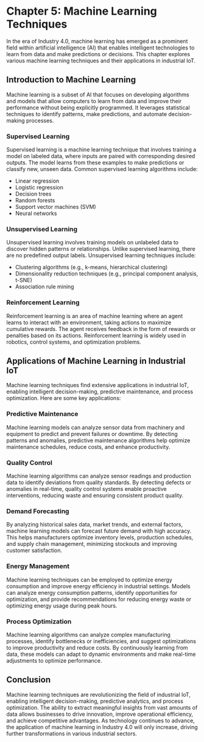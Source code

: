 Chapter 5: Machine Learning Techniques
======================================

In the era of Industry 4.0, machine learning has emerged as a prominent field within artificial intelligence (AI) that enables intelligent technologies to learn from data and make predictions or decisions. This chapter explores various machine learning techniques and their applications in industrial IoT.

Introduction to Machine Learning
--------------------------------

Machine learning is a subset of AI that focuses on developing algorithms and models that allow computers to learn from data and improve their performance without being explicitly programmed. It leverages statistical techniques to identify patterns, make predictions, and automate decision-making processes.

### Supervised Learning

Supervised learning is a machine learning technique that involves training a model on labeled data, where inputs are paired with corresponding desired outputs. The model learns from these examples to make predictions or classify new, unseen data. Common supervised learning algorithms include:

* Linear regression
* Logistic regression
* Decision trees
* Random forests
* Support vector machines (SVM)
* Neural networks

### Unsupervised Learning

Unsupervised learning involves training models on unlabeled data to discover hidden patterns or relationships. Unlike supervised learning, there are no predefined output labels. Unsupervised learning techniques include:

* Clustering algorithms (e.g., k-means, hierarchical clustering)
* Dimensionality reduction techniques (e.g., principal component analysis, t-SNE)
* Association rule mining

### Reinforcement Learning

Reinforcement learning is an area of machine learning where an agent learns to interact with an environment, taking actions to maximize cumulative rewards. The agent receives feedback in the form of rewards or penalties based on its actions. Reinforcement learning is widely used in robotics, control systems, and optimization problems.

Applications of Machine Learning in Industrial IoT
--------------------------------------------------

Machine learning techniques find extensive applications in industrial IoT, enabling intelligent decision-making, predictive maintenance, and process optimization. Here are some key applications:

### Predictive Maintenance

Machine learning models can analyze sensor data from machinery and equipment to predict and prevent failures or downtime. By detecting patterns and anomalies, predictive maintenance algorithms help optimize maintenance schedules, reduce costs, and enhance productivity.

### Quality Control

Machine learning algorithms can analyze sensor readings and production data to identify deviations from quality standards. By detecting defects or anomalies in real-time, quality control systems enable proactive interventions, reducing waste and ensuring consistent product quality.

### Demand Forecasting

By analyzing historical sales data, market trends, and external factors, machine learning models can forecast future demand with high accuracy. This helps manufacturers optimize inventory levels, production schedules, and supply chain management, minimizing stockouts and improving customer satisfaction.

### Energy Management

Machine learning techniques can be employed to optimize energy consumption and improve energy efficiency in industrial settings. Models can analyze energy consumption patterns, identify opportunities for optimization, and provide recommendations for reducing energy waste or optimizing energy usage during peak hours.

### Process Optimization

Machine learning algorithms can analyze complex manufacturing processes, identify bottlenecks or inefficiencies, and suggest optimizations to improve productivity and reduce costs. By continuously learning from data, these models can adapt to dynamic environments and make real-time adjustments to optimize performance.

Conclusion
----------

Machine learning techniques are revolutionizing the field of industrial IoT, enabling intelligent decision-making, predictive analytics, and process optimization. The ability to extract meaningful insights from vast amounts of data allows businesses to drive innovation, improve operational efficiency, and achieve competitive advantages. As technology continues to advance, the application of machine learning in Industry 4.0 will only increase, driving further transformations in various industrial sectors.
